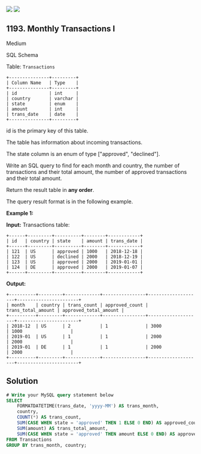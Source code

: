[![](https://img.shields.io/github/stars/javadev/LeetCode-in-Kotlin?label=Stars&style=flat-square)](https://github.com/javadev/LeetCode-in-Kotlin)
[![](https://img.shields.io/github/forks/javadev/LeetCode-in-Kotlin?label=Fork%20me%20on%20GitHub%20&style=flat-square)](https://github.com/javadev/LeetCode-in-Kotlin/fork)

## 1193\. Monthly Transactions I

Medium

SQL Schema

Table: `Transactions`

    +---------------+---------+ 
    | Column Name   | Type    | 
    +---------------+---------+ 
    | id            | int     | 
    | country       | varchar | 
    | state         | enum    | 
    | amount        | int     | 
    | trans_date    | date    | 
    +---------------+---------+ 

id is the primary key of this table.

The table has information about incoming transactions.

The state column is an enum of type ["approved", "declined"].

Write an SQL query to find for each month and country, the number of transactions and their total amount, the number of approved transactions and their total amount.

Return the result table in **any order**.

The query result format is in the following example.

**Example 1:**

**Input:** Transactions table: 

    +------+---------+----------+--------+------------+ 
    | id   | country | state    | amount | trans_date | 
    +------+---------+----------+--------+------------+ 
    | 121  | US      | approved | 1000   | 2018-12-18 | 
    | 122  | US      | declined | 2000   | 2018-12-19 | 
    | 123  | US      | approved | 2000   | 2019-01-01 | 
    | 124  | DE      | approved | 2000   | 2019-01-07 | 
    +------+---------+----------+--------+------------+

**Output:** 

    +----------+---------+-------------+----------------+--------------------+-----------------------+ 
    | month    | country | trans_count | approved_count | trans_total_amount | approved_total_amount | 
    +----------+---------+-------------+----------------+--------------------+-----------------------+ 
    | 2018-12  | US      | 2           | 1              | 3000               | 1000                  | 
    | 2019-01  | US      | 1           | 1              | 2000               | 2000                  | 
    | 2019-01  | DE      | 1           | 1              | 2000               | 2000                  | 
    +----------+---------+-------------+----------------+--------------------+-----------------------+

## Solution

```sql
# Write your MySQL query statement below
SELECT
    FORMATDATETIME(trans_date, 'yyyy-MM') AS trans_month,
    country,
    COUNT(*) AS trans_count,
    SUM(CASE WHEN state = 'approved' THEN 1 ELSE 0 END) AS approved_count,
    SUM(amount) AS trans_total_amount,
    SUM(CASE WHEN state = 'approved' THEN amount ELSE 0 END) AS approved_total_amount
FROM Transactions
GROUP BY trans_month, country;
```